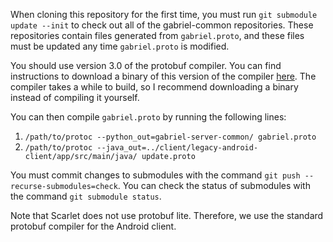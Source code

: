 When cloning this repository for the first time, you must run
`git submodule update --init` to check out all of the gabriel-common
repositories. These repositories contain files generated from `gabriel.proto`,
and these files must be updated any time `gabriel.proto` is modified.

You should use version 3.0 of the protobuf compiler. You can find instructions
to download a binary of this version of the compiler
[here](https://github.com/tensorflow/models/blob/master/research/object_detection/g3doc/installation.md#manual-protobuf-compiler-installation-and-usage).
The compiler takes a while to build, so I recommend downloading a binary instead
of compiling it yourself.

You can then compile `gabriel.proto` by running the following lines:
1. `/path/to/protoc --python_out=gabriel-server-common/ gabriel.proto`
2. `/path/to/protoc --java_out=../client/legacy-android-client/app/src/main/java/ update.proto`

You must commit changes to submodules with the command
`git push --recurse-submodules=check`. You can check the status of submodules
with the command `git submodule status`.

Note that Scarlet does not use protobuf lite. Therefore, we use the standard
protobuf compiler for the Android client.
